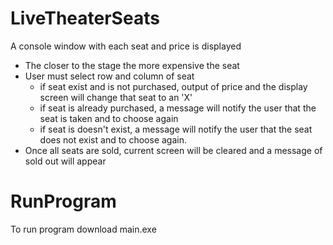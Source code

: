 # LiveTheaterSeats
A console window with each seat and price is displayed
 - The closer to the stage the more expensive the seat
 - User must select row and column of seat
   - if seat exist and is not purchased, output of price and the display screen will change that seat to an 'X'
   - if seat is already purchased, a message will notify the user that the seat is taken and to choose again
   - if seat is doesn't exist, a message will notify the user that the seat does not exist and to choose again.
- Once all seats are sold, current screen will be cleared and a message of sold out will appear

# RunProgram
To run program download main.exe
